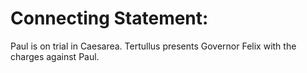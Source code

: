 # Connecting Statement:

Paul is on trial in Caesarea. Tertullus presents Governor Felix with the charges against Paul.